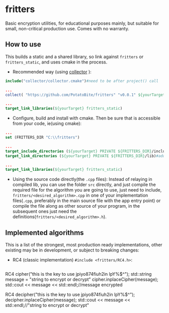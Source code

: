 # fritters
Basic encryption utilities, for educational purposes mainly, but suitable for small, non-critical production use. Comes with no warranty. 

## How to use

This builds a static and a shared library, so link against `fritters` or `fritters_static`, and uses cmake in the process.

- Recommended way (using [collector](https://github.com/PotatoBite/collector) ):
```cmake
include("collector/collector.cmake")#need to be after project() call

...
collect( "https://github.com/PotatoBite/fritters" "v0.0.1" ${yourTarget} )

...
target_link_libraries(${yourTarget} fritters_static)
```

- Configure, build and install with cmake. Then be sure that is accessible from your code, ie(using cmake): 
```cmake
...
set (FRITTERS_DIR "C:\\fritters")

...
target_include_directories (${yourTarget} PRIVATE ${FRITTERS_DIR}/include )#add path to headers
target_link_directories (${yourTarget} PRIVATE ${FRITTERS_DIR}/lib)#add path to libs

...
target_link_libraries(${yourTarget} fritters_static)
```

- Using the source code directly(the `.cpp` files): Instead of relaying in compiled lib, you can use the folder `src` directly, and just compile the required file for the algorithm you are going to use, just need to include, `fritters/<desired_algorithm>.cpp` in one of your implementation files(`.cpp`, preferably in the main source file with the app entry point) or compile the file along as other source of your program, in the subsequent ones just need the definitions(`fritters/<desired_algorithm>.h`).

## Implemented algorithms

This is a list of the strongest, most production ready implementations, other existing may be in development, or subject to breaking changes:

- RC4 (classic implementation) `#include <fritters/RC4.h>`:


  ```c++
RC4 cipher("this is the key to use jpiyo874fiuh2in lpY%$^");
std::string message = "string to encrypt or decrypt"
cipher.inplaceCipher(message);
std::cout << message << std::endl;//message encrypted

RC4 decipher("this is the key to use jpiyo874fiuh2in lpY%$^");
decipher.inplaceCipher(message);
std::cout << message << std::endl;//"string to encrypt or decrypt"

  ```